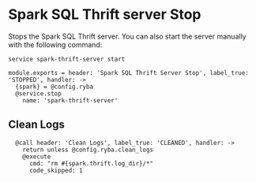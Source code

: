 
# Spark SQL Thrift server Stop

Stops the Spark SQL Thrift server. You can also start the server manually with the
following command:

```
service spark-thrift-server start
```

    module.exports = header: 'Spark SQL Thrift Server Stop', label_true: 'STOPPED', handler: ->
      {spark} = @config.ryba
      @service.stop
        name: 'spark-thrift-server'

## Clean Logs

      @call header: 'Clean Logs', label_true: 'CLEANED', handler: ->
        return unless @config.ryba.clean_logs
        @execute
          cmd: "rm #{spark.thrift.log_dir}/*"
          code_skipped: 1
